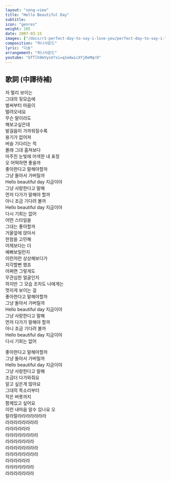 ```yaml
---
layout: "song-view"
title: "Hello Beautiful Day"
subtitle:
icon: "genres"
weight: 105
date: 2007-03-15
images: ["/docs/r1-perfect-day-to-say-i-love-you/perfect-day-to-say-i-love-you.jpg"]
composition: "허니사운드"
lyric: "다솜"
arrangement: "허니사운드"
youtube: "bTTlh9mVysU?si=q1eAwicXYj0eMqrO"
---
```


## 歌詞 (中譯待補)

저 멀리 보이는  
그대의 뒷모습에  
벌써부터 마음이  
떨려오네요  
무슨 말이라도  
해보고싶은데  
발걸음이 가까워질수록  
용기가 없어져  
버슬 기다리는 척  
몰래 그대 훔쳐보다  
마주친 눈빛에 어색한 내 표정  
오 어떡하면 좋을까  
좋아한다고 말해야할까  
그냥 돌아서 가버릴까  
Hello beautiful day 지금이야  
그냥 사랑한다고 말해  
먼저 다가가 말해야 할까  
아니 조금 기다려 볼까  
Hello beautiful day 지금이야  
다시 기회는 없어  
어떤 스타일을  
그대는 좋아할까  
거울앞에 앉아서  
한참을 고민해  
어제보다는 더  
예뻐보일런지  
이런저런 상상해보다가  
지각할뻔 했죠  
어쩌면 그렇게도  
무관심한 얼굴인지  
하지만 그 모습 조차도 나에게는  
멋지게 보이는 걸  
좋아한다고 말해야할까  
그냥 돌아서 가버릴까  
Hello beautiful day 지금이야  
그냥 사랑한다고 말해  
먼저 다가가 말해야 할까  
아니 조금 기다려 볼까  
Hello beautiful day 지금이야  
다시 기회는 없어  

좋아한다고 말해야할까  
그냥 돌아서 가버릴까  
Hello beautiful day 지금이야  
그냥 사랑한다고 말해  
조금더 다가와줘요  
알고 싶은게 많아요  
그대의 목소리부터  
작은 버릇까지  
함께있고 싶어요  
이런 내마음 알수 있나요 오  
랄라랄라라라라라라라  
라라라라라라라라  
라라라라라라  
라라라라라라라라  
라라라라라라라  
라라라라라라라라  
라라라라라라라라  
라라라라라라  
라라라라라라라  
라라라라라라라  
